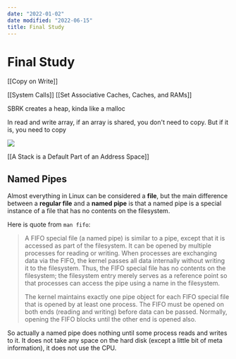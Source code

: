 ```yaml
---
date: "2022-01-02"
date modified: "2022-06-15"
title: Final Study
---
```


# Final Study
[[Copy on Write]]

[[System Calls]]
[[Set Associative Caches, Caches, and RAMs]]

SBRK creates a heap, kinda like a malloc

In read and write array, if an array is shared, you don't need to copy. But if it is, you need to copy

![](https://i.imgur.com/PY1DblP.png)

[[A Stack is a Default Part of an Address Space]]

## Named Pipes
Almost everything in Linux can be considered a **file**, but the main difference between a **regular file** and a **named pipe** is that a named pipe is a special instance of a file that has no contents on the filesystem.

Here is quote from `man fifo`:

> A FIFO special file (a named pipe) is similar to a pipe, except that it is accessed as part of the filesystem. It can be opened by multiple processes for reading or writing. When processes are exchanging data via the FIFO, the kernel passes all data internally without writing it to the filesystem. Thus, the FIFO special file has no contents on the filesystem; the filesystem entry merely serves as a reference point so that processes can access the pipe using a name in the filesystem.
>
> The kernel maintains exactly one pipe object for each FIFO special file that is opened by at least one process. The FIFO must be opened on both ends (reading and writing) before data can be passed. Normally, opening the FIFO blocks until the other end is opened also.

So actually a named pipe does nothing until some process reads and writes to it. It does not take any space on the hard disk (except a little bit of meta information), it does not use the CPU.
